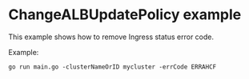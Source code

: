 # ChangeALBUpdatePolicy example

This example shows how to remove Ingress status error code.

Example: 

```
go run main.go -clusterNameOrID mycluster -errCode ERRAHCF
```